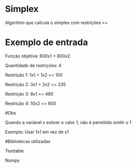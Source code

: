 # Simplex
Algoritmo que calcula o simplex com restrições &lt;= 

# Exemplo de entrada
Função objetiva: 600x1 + 800x2

Quantidade de restrições: 4

Restrição 1: 1x1 + 1x2 <= 100

Restrição 2: 3x1 + 2x2 <= 235

Restrição 3: 8x1 <= 480

Restrição 4: 10x2 <= 800

#Obs

Quando a variável x estiver o valor 1, não é permitido omitir o 1

Exemplo: Usar 1x1 em vez de x1

#Bibliotecas utilizadas

Texttable

Numpy
